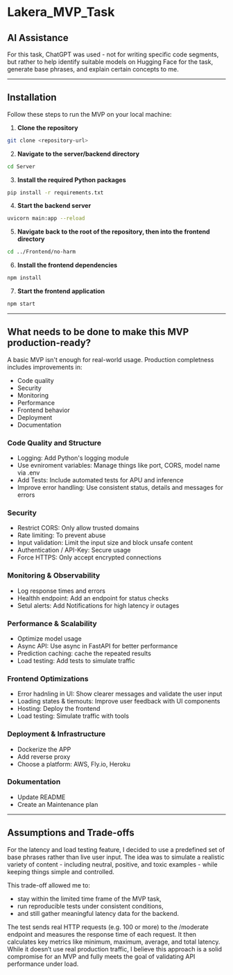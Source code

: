# Lakera_MVP_Task
## AI Assistance
For this task, ChatGPT was used - not for writing specific code segments, but rather to help identify suitable models on Hugging Face for the task, generate base phrases, and explain certain concepts to me.

---
## Installation 
Follow these steps to run the MVP on your local machine:

1. **Clone the repository**  
```bash
git clone <repository-url>
```

2. **Navigate to the server/backend directory**
```bash
cd Server
```


3. **Install the required Python packages**
```bash
pip install -r requirements.txt
```

4. **Start the backend server**
```bash
uvicorn main:app --reload
```

5. **Navigate back to the root of the repository, then into the frontend directory**
```bash
cd ../Frontend/no-harm
```

6. **Install the frontend dependencies**
```bash
npm install
```

7. **Start the frontend application**
```bash
npm start
```
---
##  What needs to be done to make this MVP production-ready?
A basic MVP isn't enough for real-world usage. Production completness includes improvements in:
- Code quality
- Security
- Monitoring
- Performance
- Frontend behavior
- Deployment
- Documentation

### Code Quality and Structure
- Logging: Add Python's logging module
- Use evniroment variables: Manage things like port, CORS, model name via .env
- Add Tests: Include automated tests for APU and inference
- Improve error handling: Use consistent status, details and messages for errors

### Security 
- Restrict CORS: Only allow trusted domains
- Rate limiting: To prevent abuse
- Input validation: Limit the input size and block unsafe content
- Authentication / API-Key: Secure usage
- Force HTTPS: Only accept encrypted connections

### Monitoring & Observability
- Log response times and errors
- Healthh endpoint: Add an endpoint for status checks
- Setul alerts: Add Notifications for high latency ir outages

### Performance & Scalability
- Optimize model usage
- Async API: Use async in FastAPI for better performance
- Prediction caching: cache the repeated results
- Load testing: Add tests to simulate traffic

### Frontend Optimizations
- Error hadnling in UI: Show clearer messages and validate the user input
- Loading states & tiemouts: Improve user feedback with UI components
- Hosting: Deploy the frontend
- Load testing: Simulate traffic with tools

### Deployment & Infrastructure 
- Dockerize the APP
- Add reverse proxy
- Choose a platform: AWS, Fly.io, Heroku

### Dokumentation 
- Update README
- Create an Maintenance plan
___

## Assumptions and Trade-offs
For the latency and load testing feature, I decided to use a predefined set of base phrases rather than live user input. The idea was to simulate a realistic variety of content - including neutral, positive, and toxic examples - while keeping things simple and controlled.

This trade-off allowed me to:
- stay within the limited time frame of the MVP task,
- run reproducible tests under consistent conditions,
- and still gather meaningful latency data for the backend.
  
The test sends real HTTP requests (e.g. 100 or more) to the /moderate endpoint and measures the response time of each request. It then calculates key metrics like minimum, maximum, average, and total latency. While it doesn’t use real production traffic, I believe this approach is a solid compromise for an MVP and fully meets the goal of validating API performance under load.
